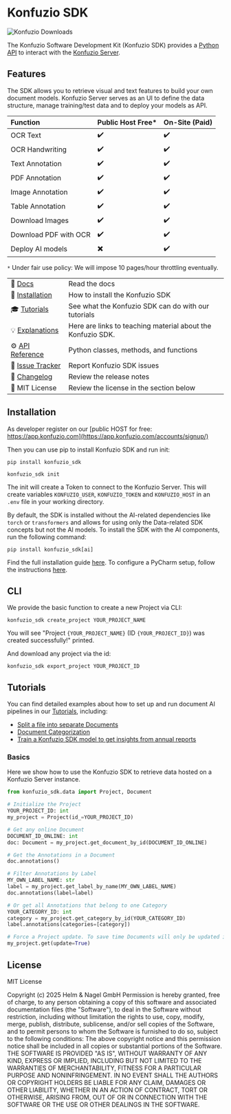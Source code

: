 # Konfuzio SDK

![Konfuzio Downloads](https://img.shields.io/pypi/dm/konfuzio_sdk)

The Konfuzio Software Development Kit (Konfuzio SDK) provides a
[Python API](https://dev.konfuzio.com/sdk/sourcecode.html) to interact with the
[Konfuzio Server](https://dev.konfuzio.com/index.html#konfuzio-server).

## Features

The SDK allows you to retrieve visual and text features to build your own document models. Konfuzio Server serves as an
UI to define the data structure, manage training/test data and to deploy your models as API.

Function               | Public Host Free* | On-Site (Paid) |
:--------------------- |:------------------|:---------------|
OCR Text               | ✔️                | ✔️             |
OCR Handwriting        | ✔️                | ✔️             |
Text Annotation        | ✔️                | ✔️             |
PDF Annotation         | ✔️                | ✔️             |
Image Annotation       | ✔️                | ✔️ ️            |
Table Annotation       | ✔️                | ✔️             |
Download Images        | ✔️                | ✔️             |
Download PDF with OCR  | ✔️                | ✔️             |
Deploy AI models       | ✖️                | ✔️             |

`*` Under fair use policy: We will impose 10 pages/hour throttling eventually.


|                                                                   |                                                             |
|-------------------------------------------------------------------|-------------------------------------------------------------|
| 📒 [Docs](https://dev.konfuzio.com/sdk/index.html)                | Read the docs                                               |
| 💾 [Installation](https://dev.konfuzio.com/sdk/get_started.html)  | How to install the Konfuzio SDK                             |
| 🎓 [Tutorials](https://dev.konfuzio.com/sdk/tutorials.html)       | See what the Konfuzio SDK can do with our tutorials         |
| 💡 [Explanations](https://dev.konfuzio.com/sdk/explanations.html) | Here are links to teaching material about the Konfuzio SDK. |
| ⚙️ [API Reference](https://dev.konfuzio.com/sdk/sourcecode.html)  | Python classes, methods, and functions                      |
| 🐛 [Issue Tracker](https://konfuzio.com/support)                  | Report Konfuzio SDK issues                                  |
| 🔭 [Changelog](https://dev.konfuzio.com/sdk/)                     | Review the release notes                                    |
| 📰 MIT License                                                    | Review the license in the section below                     |

## Installation

As developer register on our [public HOST for free: https://app.konfuzio.com](https://app.konfuzio.com/accounts/signup/)

Then you can use pip to install Konfuzio SDK and run init:

    pip install konfuzio_sdk

    konfuzio_sdk init

The init will create a Token to connect to the Konfuzio Server. This will create variables `KONFUZIO_USER`,
`KONFUZIO_TOKEN` and `KONFUZIO_HOST` in an `.env` file in your working directory.

By default, the SDK is installed without the AI-related dependencies like `torch` or `transformers` and allows for using 
only the Data-related SDK concepts but not the AI models. To install the SDK with the AI components,
run the following command:
  ```
  pip install konfuzio_sdk[ai]
  ```

Find the full installation guide [here](https://dev.konfuzio.com/sdk/get_started.html#install-sdk).
To configure a PyCharm setup, follow the instructions [here](https://dev.konfuzio.com/sdk/quickstart_pycharm.html).

## CLI

We provide the basic function to create a new Project via CLI:

`konfuzio_sdk create_project YOUR_PROJECT_NAME`

You will see "Project `{YOUR_PROJECT_NAME}` (ID `{YOUR_PROJECT_ID}`) was created successfully!" printed.

And download any project via the id:

`konfuzio_sdk export_project YOUR_PROJECT_ID`

## Tutorials

You can find detailed examples about how to set up and run document AI pipelines in our 
[Tutorials](https://dev.konfuzio.com/sdk/tutorials.html), including:
- [Split a file into separate Documents](https://dev.konfuzio.com/sdk/tutorials/context-aware-file-splitting-model/index.html)
- [Document Categorization](https://dev.konfuzio.com/sdk/tutorials/document_categorization/index.html)
- [Train a Konfuzio SDK model to get insights from annual reports](https://dev.konfuzio.com/sdk/tutorials/annual-reports/index.html)

### Basics

Here we show how to use the Konfuzio SDK to retrieve data hosted on a Konfuzio Server instance.

```python
from konfuzio_sdk.data import Project, Document

# Initialize the Project
YOUR_PROJECT_ID: int
my_project = Project(id_=YOUR_PROJECT_ID)

# Get any online Document
DOCUMENT_ID_ONLINE: int
doc: Document = my_project.get_document_by_id(DOCUMENT_ID_ONLINE)

# Get the Annotations in a Document
doc.annotations()

# Filter Annotations by Label
MY_OWN_LABEL_NAME: str
label = my_project.get_label_by_name(MY_OWN_LABEL_NAME)
doc.annotations(label=label)

# Or get all Annotations that belong to one Category
YOUR_CATEGORY_ID: int
category = my_project.get_category_by_id(YOUR_CATEGORY_ID)
label.annotations(categories=[category])

# Force a Project update. To save time Documents will only be updated if they have changed.
my_project.get(update=True)
```

## License

MIT License

Copyright (c) 2025 Helm & Nagel GmbH
Permission is hereby granted, free of charge, to any person obtaining a copy of this software and associated documentation files (the "Software"), to deal in the Software without restriction, including without limitation the rights to use, copy, modify, merge, publish, distribute, sublicense, and/or sell copies of the Software, and to permit persons to whom the Software is furnished to do so, subject to the following conditions:
The above copyright notice and this permission notice shall be included in all copies or substantial portions of the Software.
THE SOFTWARE IS PROVIDED "AS IS", WITHOUT WARRANTY OF ANY KIND, EXPRESS OR IMPLIED, INCLUDING BUT NOT LIMITED TO THE WARRANTIES OF MERCHANTABILITY, FITNESS FOR A PARTICULAR PURPOSE AND NONINFRINGEMENT. IN NO EVENT SHALL THE AUTHORS OR COPYRIGHT HOLDERS BE LIABLE FOR ANY CLAIM, DAMAGES OR OTHER LIABILITY, WHETHER IN AN ACTION OF CONTRACT, TORT OR OTHERWISE, ARISING FROM, OUT OF OR IN CONNECTION WITH THE SOFTWARE OR THE USE OR OTHER DEALINGS IN THE SOFTWARE.